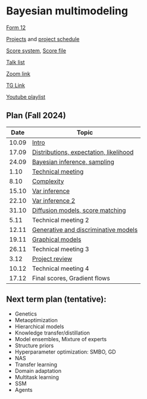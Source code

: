 # Bayesian multimodeling
[Form 12](https://docs.google.com/forms/d/e/1FAIpQLSdVl12QUW5PKZYs5mNV0mhxj-WfU8ONzAVSI-SVUno_rN4_ZA/viewform?usp=dialog)

[Projects](projects.md) and [project schedule](project_schedule.md)

[Score system](eval.md), [Score file](https://disk.yandex.ru/i/TjMaAUKU85TqRQ)

[Talk list](talks.md)

[Zoom link](https://m1p.org/go_zoom2)

[TG Link](https://t.me/+XwE8i4hw5DY2MTUy)

[Youtube playlist](https://www.youtube.com/playlist?list=PLk4h7dmY2eYH7TR9DDkeXRw6s1tIY2_Kb)

## Plan (Fall 2024)
|Date|Topic|
| --- | --- |
| 10.09 | [Intro](slides/slides_0_intro.pdf) | 
| 17.09 | [Distributions, expectation, likelihood](slides/slides_1_distributions.pdf) | 
| 24.09 | [Bayesian inference, sampling](slides/slides_2_inference.pdf) | 
| 1.10 | [Technical meeting](slides/tm1.pdf)  | 
| 8.10 | [Complexity](slides/slides_3_complexity.pdf)  | 
| 15.10 | [Var inference](slides/slides_4_var1.pdf)  | 
| 22.10 | [Var inference 2](slides/slides_5_var2.pdf)   | 
| 31.10 | [Diffusion models, score matching](slides/slides_6_dif.pdf)   | 
| 5.11 | Technical meeting 2 | 
| 12.11 | [Generative and discriminative models](slides/slides_7_gendisc.pdf)  | 
| 19.11 | [Graphical models](slides/slides_8_graphical.pdf)  | 
| 26.11 | Technical meeting 3  | 
| 3.12 | [Project review](slides/slides_project_review.pdf) | 
| 10.12 | Technical meeting 4 | 
| 17.12 | Final scores, Gradient flows  | 



## Next term plan (tentative):
* Genetics
* Metaoptimization
* Hierarchical models
* Knowledge transfer/distillation
* Model ensembles, Mixture of experts
* Structure priors
* Hyperparameter optimization: SMBO, GD
* NAS
* Transfer learning
* Domain adaptation
* Multitask learning
* SSM
* Agents

